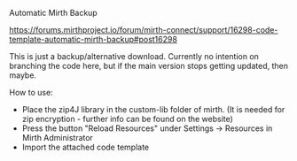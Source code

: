 Automatic Mirth Backup

https://forums.mirthproject.io/forum/mirth-connect/support/16298-code-template-automatic-mirth-backup#post16298

This is just a backup/alternative download. Currently no intention on branching the code here, but if the main version stops getting updated, then maybe.

How to use:

- Place the zip4J library in the custom-lib folder of mirth. (It is needed for zip encryption - further info can be found on the website)
- Press the button "Reload Resources" under Settings -> Resources in Mirth Administrator
- Import the attached code template
